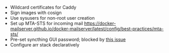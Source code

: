 - Wildcard certificates for Caddy
- Sign images with cosign
- Use sysusers for non-root user creation
- Set up MTA-STS for incoming mail https://docker-mailserver.github.io/docker-mailserver/latest/config/best-practices/mta-sts/
- Pre-set syncthing GUI password; blocked by [this issue](https://github.com/syncthing/syncthing/issues/8791)
- Configure arr stack declaratively